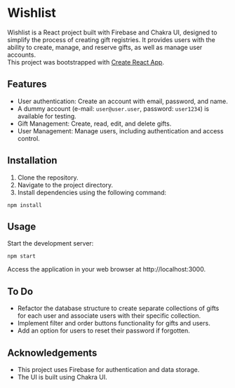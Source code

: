 
# Wishlist

Wishlist is a React project built with Firebase and Chakra UI, designed to simplify the process of creating gift registries. It provides users with the ability to create, manage, and reserve gifts, as well as manage user accounts.  
This project was bootstrapped with [Create React App](https://github.com/facebook/create-react-app).

## Features

- User authentication: Create an account with email, password, and name.
- A dummy account (e-mail: `user@user.user`, password: `user1234`) is available for testing.
- Gift Management: Create, read, edit, and delete gifts.
- User Management: Manage users, including authentication and access control.

## Installation

1. Clone the repository.
2. Navigate to the project directory.
3. Install dependencies using the following command:

```
npm install
```

## Usage
Start the development server:
```
npm start
```

Access the application in your web browser at http://localhost:3000.
## To Do
- Refactor the database structure to create separate collections of gifts for each user and associate users with their specific collection.
- Implement filter and order buttons functionality for gifts and users.
- Add an option for users to reset their password if forgotten.

## Acknowledgements
- This project uses Firebase for authentication and data storage.
- The UI is built using Chakra UI.